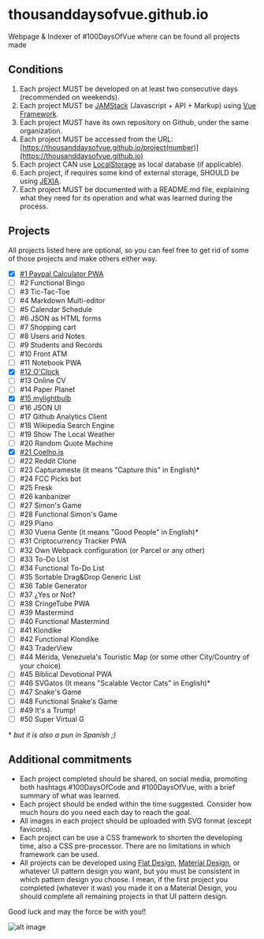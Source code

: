# thousanddaysofvue.github.io

Webpage &amp; Indexer of #100DaysOfVue where can be found all projects made

## Conditions

1. Each project MUST be developed on at least two consecutive days (recommended on weekends).
2. Each project MUST be [JAMStack](https://jamstack.org/) (Javascript + API + Markup) using [Vue Framework](https://vuejs.org/).
3. Each project MUST have its own repository on Github, under the same organization.
4. Each project MUST be accessed from the URL: [https://thousanddaysofvue.github.io/project(number)](https://thousanddaysofvue.github.io)
5. Each project CAN use [LocalStorage](https://developer.mozilla.org/en-US/docs/Web/API/Window/localStorage) as local database (if applicable).
6. Each project, if requires some kind of external storage, SHOULD be using [JEXIA](https://jexia.com/).
7. Each project MUST be documented with a README.md file, explaining what they need for its operation and what was learned during the process.

## Projects

All projects listed here are optional, so you can feel free to get rid of some of those projects and make others either way.

+ [x] [#1 Paypal Calculator PWA](https://github.com/thousanddaysofvue/project1/)
+ [ ] #2 Functional Bingo 
+ [ ] #3 Tic-Tac-Toe
+ [ ] #4 Markdown Multi-editor
+ [ ] #5 Calendar Schedule
+ [ ] #6 JSON as HTML forms
+ [ ] #7 Shopping cart
+ [ ] #8 Users and Notes
+ [ ] #9 Students and Records
+ [ ] #10 Front ATM
+ [ ] #11 Notebook PWA
+ [x] [#12 O'Clock](https://github.com/thousanddaysofvue/project12)
+ [ ] #13 Online CV
+ [ ] #14 Paper Planet
+ [x] [#15 mylightbulb](https://github.com/thousanddaysofvue/project15)
+ [ ] #16 JSON UI
+ [ ] #17 Github Analytics Client
+ [ ] #18 Wikipedia Search Engine
+ [ ] #19 Show The Local Weather
+ [ ] #20 Random Quote Machine
+ [x] [#21 Coelho.js](https://github.com/thousanddaysofvue/project21)
+ [ ] #22 Reddit Clone
+ [ ] #23 Capturameste (it means "Capture this" in English)*
+ [ ] #24 FCC Picks bot
+ [ ] #25 Fresk
+ [ ] #26 kanbanizer
+ [ ] #27 Simon's Game
+ [ ] #28 Functional Simon's Game
+ [ ] #29 Piano
+ [ ] #30 Vuena Gente (it means "Good People" in English)*
+ [ ] #31 Criptocurrency Tracker PWA
+ [ ] #32 Own Webpack configuration (or Parcel or any other)
+ [ ] #33 To-Do List
+ [ ] #34 Functional To-Do List
+ [ ] #35 Sortable Drag&Drop Generic List
+ [ ] #36 Table Generator
+ [ ] #37 ¿Yes or Not?
+ [ ] #38 CringeTube PWA
+ [ ] #39 Mastermind 
+ [ ] #40 Functional Mastermind
+ [ ] #41 Klondike
+ [ ] #42 Functional Klondike
+ [ ] #43 TraderView
+ [ ] #44 Mérida, Venezuela's Touristic Map (or some other City/Country of your choice)
+ [ ] #45 Biblical Devotional PWA
+ [ ] #46 SVGatos (It means "Scalable Vector Cats" in English)*
+ [ ] #47 Snake's Game
+ [ ] #48 Functional Snake's Game
+ [ ] #49 It's a Trump!
+ [ ] #50 Super Virtual G

\* *but it is also a pun in Spanish ;)*

## Additional commitments

- Each project completed should be shared, on social media, promoting both hashtags #100DaysOfCode and #100DaysOfVue, with a brief summary of what was learned.
- Each project should be ended within the time suggested. Consider how much hours do you need each day to reach the goal.
- All images in each project should be uploaded with SVG format (except favicons).
- Each project can be use a CSS framework to shorten the developing time, also a CSS pre-processor. There are no limitations in which framework can be used.
- All projects can be developed using [Flat Design](https://en.wikipedia.org/wiki/Flat_design), [Material Design](https://material.io/design/), or whatever UI pattern design you want, but you must be consistent in which pattern design you choose. I mean, if the first project you completed (whatever it was) you made it on a Material Design, you should complete all remaining projects in that UI pattern design.

Good luck and may the force be with you!!

![alt image](https://media.giphy.com/media/GcSqyYa2aF8dy/giphy.gif)
